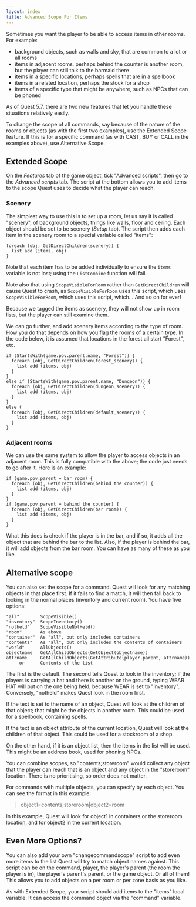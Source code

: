 ```yaml
---
layout: index
title: Advanced Scope For Items
---
```



Sometimes you want the player to be able to access items in other rooms. For example:

-  background objects, such as walls and sky, that are common to a lot or all rooms
-  items in adjacent rooms, perhaps behind the counter is another room, but the player can still talk to the barmaid there
-  items in a specific locations, perhaps spells that are in a spellbook
-  items in a related location, perhaps the stock for a shop
-  items of a specific type that might be anywhere, such as NPCs that can be phoned

As of Quest 5.7, there are two new features that let you handle these situations relatively easily.

To change the scope of all commands, say because of the nature of the rooms or objects (as with the first two examples), use the Extended Scope feature. If this is for a specific command (as with CAST, BUY or CALL in the examples above), use Alternative Scope.

Extended Scope
--------------

On the _Features_ tab of the game object, tick "Advanced scripts", then go to the _Advanced scripts_ tab. The script at the bottom allows you to add items to the scope Quest uses to decide what the player can reach.


### Scenery

The simplest way to use this is to set up a room, let us say it is called "scenery", of background objects, things like walls, floor and ceiling. Each object should be set to be scenery (_Setup_ tab). The script then adds each item in the scenery room to a special variable called "items":

```
foreach (obj, GetDirectChildren(scenery)) {
  list add (items, obj)
}
```

Note that each item has to be added individually to ensure the `items` variable is not lost; using the `ListCombine` function will fail.

Note also that using `ScopeVisibleForRoom` rather than `GetDirectChildren` will cause Quest to crash, as `ScopeVisibleForRoom` uses this script, which uses `ScopeVisibleForRoom`, which uses this script, which... And so on for ever! 

Because we tagged the items as scenery, they will not show up in room lists, but the player can still examine them.

We can go further, and add scenery items according to the type of room. How you do that depends on how you flag the rooms of a certain type. In the code below, it is assumed that locations in the forest all start "Forest", etc.

```
if (StartsWith(game.pov.parent.name, "Forest")) {
  foreach (obj, GetDirectChildren(forest_scenery)) {
    list add (items, obj)
  }
}
else if (StartsWith(game.pov.parent.name, "Dungeon")) {
  foreach (obj, GetDirectChildren(dungeon_scenery)) {
    list add (items, obj)
  }
}
else {
  foreach (obj, GetDirectChildren(default_scenery)) {
    list add (items, obj)
  }
}
```

### Adjacent rooms

We can use the same system to allow the player to access objects in an adjacent room. This is fully compatible with the above; the code just needs to go after it. Here is an example:

```
if (game.pov.parent = bar room) {
  foreach (obj, GetDirectChildren(behind the counter)) {
    list add (items, obj)
  }
}
if (game.pov.parent = behind the counter) {
  foreach (obj, GetDirectChildren(bar room)) {
    list add (items, obj)
  }
}
```

What this does is check if the player is in the bar, and if so, it adds all the object that are behind the bar to the list. Also, if the player is behind the bar, it will add objects from the bar room. You can have as many of these as you like.


Alternative scope
-----------------

You can also set the scope for a command. Quest will look for any matching objects in that place first. If it fails to find a match, it will then fall back to looking in the normal places (inventory and current room). You have five options:

```
"all"        ScopeVisible()
"inventory"  ScopeInventory()
"notheld"    ScopeVisibleNotHeld()
"room"       As above
"container"  As "all", but only includes containers
"contents"   As "all", but only includes the contents of containers
"world"      AllObjects()
objectname   GetAllChildObjects(GetObject(objectname))
attrname     GetAllChildObjects(GetAttribute(player.parent, attrname))
     or      Contents of the list
```

The first is the default. The second tells Quest to look in the inventory; if the players is carrying a hat and there is another on the ground, typing WEAR HAT will put on the one being held, because WEAR is set to "inventory". Conversely, "notheld" makes Quest look in the room first.

If the text is set to the name of an object, Quest will look at the children of that object; that might be the objects in another room. This could be used for a spellbook, containing spells.

If the text is an object attribute of the current location, Quest will look at the children of that object. This could be used for a stockroom of a shop.

On the other hand, if it is an object list, then the items in the list will be used. This might be an address book, used for phoning NPCs.

You can combine scopes, so "contents;storeroom" would collect any object that the player can reach that is an object and any object in the "storeroom" location. There is no prioritising, so order does not matter.

For commands with multiple objects, you can specify by each object. You can see the format in this example:

> object1=contents;storeroom|object2=room

In this example, Quest will look for object1 in containers or the storeroom location, and for object2 in the current location.


Even More Options?
------------------
You can also add your own "changecommandscope" script to add even more items to the list Quest will try to match object names against. This script can be on the command, player, the player's parent (the room the player is in), the player's parent's parent, or the game object. Or all of them! This allows you to add objects on a per room or per zone basis as you like.

As with Extended Scope, your script should add items to the "items" local variable. It can access the command object via the "command" variable.

